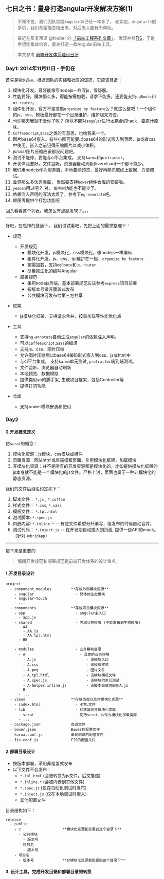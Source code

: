 ## 七日之书：量身打造angular开发解决方案(1)

> 不知不觉，我们团队实践`AngularJS`已经一年多了， 老实说，`AngularJS`很多坑，我们希望能总结出来，对后来人能有所帮助。

> 最近在反复拜读 @fouber 的 [「前端工程系列文章」](https://github.com/fouber/blog)， 发现神器[FIS](http://fis.baidu.com/)，于是希望能借此机会，量身打造一款Angular前端工具。

> 本文参考 [前端开发体系建设日记](https://github.com/fouber/blog/issues/2)

### Day1: 2014年11月11日 - 手仍在

首先是``需求调研``，根据团队的实践和社区的调研，它应该具备：

1. 模块化开发。最好能像写nodejs一样写js，很舒服。
2. 性能要好。模块那么多，得能按需加载，请求不能多。还要能支持`ngRoute`和`ui-router`。
3. 组件化开发，官方不是提倡`organize by feature`么？就这么整吧！一个组件的js、css、模板最好都在一个目录维护，维护起来方便。
4. 也许哪天我就不爱你了呢？ 所以不能对`angular`进行太耦合的hack，要原汁原味。
5. `CoffeeScript`,`Sass`之类的有意思，也给我来一个。
6. 图片base64嵌入。有些小图可能要以base64的形式嵌入到页面、js或者css中使用。嵌入之前记得压缩图片以减小体积。
7. js/css/图片压缩应该都没问题吧。
8. 测试不能停，要能与ci平台集成， 支持`karma`和`protractor`。
9. 开发体验要好。文件监听，浏览器自动刷新(livereload)一个都不能少。
10. 我们用nodejs作为服务器，本地要能预览，最好再能抓取线上数据，方便调试。
11. 业界那么多优秀类库， 当然要支持`bower`组件仓库的安装啦。
12. `yeoman`用过吧？ 对， `脚手架`功能也不能少了。
13. 依赖注入声明的写法太烦了，参考下`ng-annotate`吧。
14. 顺便再提供个打包功能吧

回头看看这个列表，我怎么有点腿发软了。。。

---
好吧，在瓶神的鼓励下， 我们试试看吧，先把上面的需求整理下：

- 规范
  - 开发规范
    - 模块化开发，js模块化，css模块化，像nodejs一样编码
    - 组件化开发，js、css、tpl维护在一起，`organize by feature`
    - 按需加载，支持`ngRoute`和`ui-router`
    - 尽量原生化的编写Angular
  - 部署规范
    - 采用nodejs后端，基本部署规范应该参考`express`项目部署
    - 按版本号做非覆盖式发布
    - 公共模块可发布给第三方共享

- 框架
  - js模块化框架，支持请求合并，按需加载等性能优化点

- 工具
  - 支持`ng-annotate`自动生成`angular`的依赖注入声明。
  - 可以`CoffeeScript`,`Sass`的编译
  - 支持js、css、图片压缩
  - 允许图片压缩后以base64编码形式嵌入到css、js或html中
  - 与ci平台集成， 支持`karma`单元测试, `protractor`端到端测试。
  - 文件监听、浏览器自动刷新
  - 本地预览、数据模拟
  - 提供类似yo的脚手架, 生成项目框架，包括Controller等
  - 提供打包功能

- 仓库
  - 支持bower模块安装和使用

### Day2

#### 0.开发概念定义
仿`scrat`的概念：
1. 模块化资源：js模块、css模块或组件
2. 页面资源：网站html或后端模板页面，引用模块化框架，加载模块
3. 非模块化资源：并不是所有的开发资源都是模块化的，比如提供模块化框架的js本身就不能是一个模块化的js文件。严格上讲，页面也属于一种非模块化的静态资源。

我们的文件后缀名约定如下：
1. 脚本文件： `*.js` , `*.coffie`
2. 样式文件： `*.css`, `*.sass`
3. 模板文件： `*.tpl.html`
4. 测试脚本:  `*.spec.js`
5. 内嵌内容:  `*.inline.*`  -- 有些文件希望分开编写，但发布的时候自动合并。
6. 调试代码： `*.inject.js` -- 在开发期自动插入到页面, 提供一些API的mock。（针对`HybridApp`）

---
接下来是重要的:
> 解耦开发规范和部署规范是前端开发体系的设计重点。

#### 1.开发目录设计

```
project
  - component_modules         **存放外部模块资源**
    - angular                   - 具体的生态模块
    - angular-touch
    - ...
  - components                **存放项目模块资源**
    - app                       - angular主入口
      - app.js
    - shared                    - 内部公共模块 (不能发布到生态模块)
      - AA
        - AA.js
        - AA.tpl.html
      - BB
      - ...
    - modules                   - 业务模块目录
      - A                         - 具体的业务模块
        - A.js                       - 该模块入口
        - A.css                      - 该模块样式
        - A.png                      - 图片文件
        - A.tpl.html                 - 该模块模板文件
        - A.spec.js                  - 该模块的单元测试
        - A-helper.inline.js         - 该脚本会被内嵌到A.js
      - B
      - ...
  - views                     **存放页面以及非模块化资源**
    - index.html                - HTML文件
    - lib                       - 存放其他非模块化类库
      - scrat                   - 使用scrat.js作为模块化加载类库
      - ...
  - package.json              自述文件
  - bower.json                Bower的配置文件
  - karma.conf.js             单元测试的配置文件
  - fis-conf.js               FIS的配置文件
```

#### 2.部署目录设计

- 按版本部署，采用非覆盖式发布
- 以下文件不会发布：
  - `*.tpl.html`  (会被转换为js文件，后文描述)
  - `*.inline.*`  (会被内嵌到其他文件)
  - `*.spec.js`   (仅在自动化测试时发布)
  - `*.inject.js` (仅在本地调试时嵌入)
  - 其他配置文件

目录结构如下：
```
release
  - public
    - c                   **模块化资源都部署到这个目录下**
      - 公共模块
        - 版本号
      - 项目名
        - 版本号
    - 项目名
      - 版本号             **非模块化资源都部署到这个目录下**
```

#### 3. 设计工具，完成开发目录和部署目录的转换
